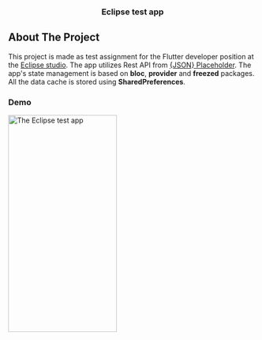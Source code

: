 <h3 align="center">Eclipse test app</h3>

<!-- ABOUT THE PROJECT -->
## About The Project

This project is made as test assignment for the Flutter developer position at the <a href="https://eclipse-studio.ru/">Eclipse studio</a>. The app utilizes Rest API from <a href="https://jsonplaceholder.typicode.com/">{JSON} Placeholder</a>. The app's state management is based on **bloc**, **provider** and **freezed** packages. All the data cache is stored using **SharedPreferences**.

### Demo

<div>
  <img src="https://github.com/nullskill/eclipse-test-app/blob/master/screenshot/eclipse_test_app.gif" alt="The Eclipse test app" width="220" height="439">
</div>
